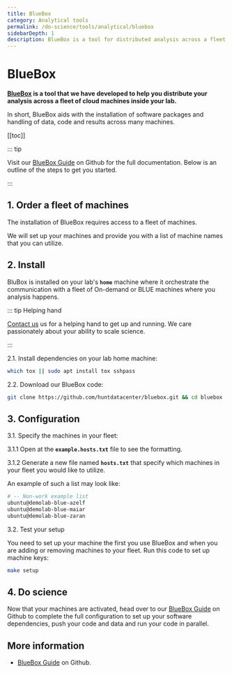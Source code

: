 ```yaml
---
title: BlueBox
category: Analytical tools
permalink: /do-science/tools/analytical/bluebox
sidebarDepth: 1
description: BlueBox is a tool for distributed analysis across a fleet of cloud machines inside your lab.
---
```


# BlueBox

**[BlueBox](https://github.com/huntdatacenter/BlueBox) is a tool that we have developed to help you distribute your analysis across a fleet of cloud machines inside your lab.**

In short, BlueBox aids with the installation of software packages and handling of data, code and results across many machines.

[[toc]]

::: tip 

Visit our [BlueBox Guide](https://github.com/huntdatacenter/BlueBox/blob/master/docs/guide.md) on Github for the full documentation. Below is an outline of the steps to get you started.

:::


## 1. Order a fleet of machines

The installation of BlueBox requires access to a fleet of machines. 

<!--
1.1 Order a fleet of machines for your BlueBox in our [administer science service desk](/administer-science/service-desk/lab-orders/#fleet-of-blue-machines). 
-->

We will set up your machines and provide you with a list of machine names that you can utilize.

## 2. Install

BluBox is installed on your lab's **`home`** machine where it orchestrate the communication with a fleet of On-demand or BLUE machines where you analysis happens.

::: tip Helping hand

[Contact us](/contact) us for a helping hand to get up and running. We care passionately about your ability to scale science.

:::

2.1. Install dependencies on your lab home machine:

```bash
which tox || sudo apt install tox sshpass
```

2.2. Download our BlueBox code:

```bash
git clone https://github.com/huntdatacenter/bluebox.git && cd bluebox
```

## 3. Configuration

3.1. Specify the machines in your fleet:

3.1.1 Open at the **`example.hosts.txt`** file to see the formatting. 

3.1.2 Generate a new file named **`hosts.txt`** that specify which machines in your fleet you would like to utilize. 

An example of such a list may look like: 

```bash
# -- Non-work example list
ubuntu@demolab-blue-azelf
ubuntu@demolab-blue-maiar
ubuntu@demolab-blue-zaran
```

3.2. Test your setup

You need to set up your machine the first you use BlueBox and when you are adding or removing machines to your fleet. Run this code to set up machine keys:

```bash
make setup
```

## 4. Do science

Now that your machines are activated, head over to our [BlueBox Guide](https://github.com/huntdatacenter/BlueBox/blob/master/docs/guide.md) on Github to complete the full configuration to set up your software dependencies, push your code and data and run your code in parallel.



## More information

* [BlueBox Guide](https://github.com/huntdatacenter/BlueBox/blob/master/docs/guide.md) on Github.

